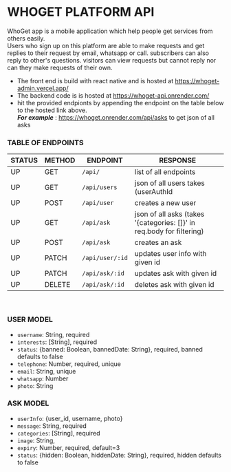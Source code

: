 # WHOGET PLATFORM API

WhoGet app is a mobile application which help people get services from others easily. <br>
Users who sign up on this platform are able to make requests and get replies to their request by email, whatsapp or call. subscribers can also reply to other's questions. visitors can view requests but cannot reply nor can they make requests of their own.
* The front end is build with react native and is hosted at https://whoget-admin.vercel.app/
* The backend code is is hosted at https://whoget-api.onrender.com/
* hit the provided endpionts by appending the endpoint on the table below to the hosted link above. <br>
___For example___ : https://whoget.onrender.com/api/asks to get json of all asks 

### TABLE OF ENDPOINTS


| STATUS  | METHOD | ENDPOINT           | RESPONSE 
| --------|--------|--------------------|--------------
| UP      | GET    | `/api/`            | list of all endpoints 
| UP      | GET    | `/api/users`       | json of all users takes (userAuthId || userDbId) as request (query) params
| UP      | POST   | `/api/user`        | creates a new user
| UP      | GET    | `/api/ask`         | json of all asks (takes '{categories: []}' in req.body for filtering)
| UP      | POST   | `/api/ask`         | creates an ask
| UP      | PATCH  | `/api/user/:id`    | updates user info with given id
| UP      | PATCH  | `/api/ask/:id`     | updates ask with given id
| UP      | DELETE | `/api/ask/:id`     | deletes ask with given id

<br>

### USER MODEL

* `username`: String, required
* `interests`: [String], required
* `status`: {banned: Boolean, bannedDate: String}, required, banned defaults to false
* `telephone`: Number, required, unique
* `email`: String, unique
* `whatsapp`: Number
* `photo`: String

### ASK MODEL

* `userInfo`: {user_id, username, photo}
* `message`: String, required
* `categories`: [String], required
* `image`: String,
* `expiry`: Number, required, default=3
* `status`: {hidden: Boolean, hiddenDate: String}, required, hidden defaults to false